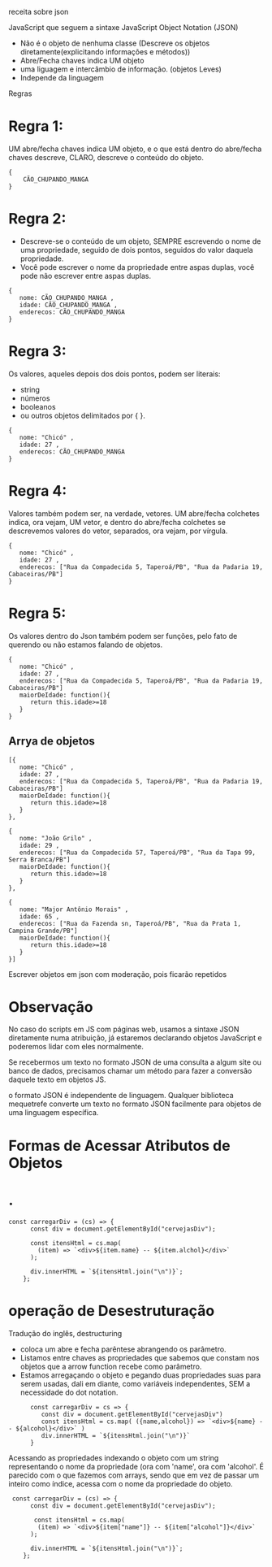 receita sobre json

JavaScript que seguem a sintaxe JavaScript Object Notation (JSON)

- Não é o objeto de nenhuma classe (Descreve os objetos diretamente(explicitando informações e métodos))
- Abre/Fecha chaves indica UM objeto
- uma liguagem e intercâmbio de informação. (objetos Leves)
- Independe da linguagem

Regras

# Regra 1:

UM abre/fecha chaves indica UM objeto, e o que está dentro do abre/fecha chaves descreve, CLARO, descreve o conteúdo do objeto.

```
{
    CÃO_CHUPANDO_MANGA
}
```

# Regra 2:

- Descreve-se o conteúdo de um objeto, SEMPRE escrevendo o nome de uma propriedade, seguido de dois pontos, seguidos do valor daquela propriedade.
- Você pode escrever o nome da propriedade entre aspas duplas, você pode não escrever entre aspas duplas.

```
{
   nome: CÃO_CHUPANDO_MANGA ,
   idade: CÃO_CHUPANDO_MANGA ,
   enderecos: CÃO_CHUPANDO_MANGA
}
```

# Regra 3:

Os valores, aqueles depois dos dois pontos, podem ser literais:

- string
- números
- booleanos
- ou outros objetos delimitados por { }.

```
{
   nome: "Chicó" ,
   idade: 27 ,
   enderecos: CÃO_CHUPANDO_MANGA
}
```

# Regra 4:

Valores também podem ser, na verdade, vetores. UM abre/fecha colchetes indica, ora vejam, UM vetor, e dentro do abre/fecha colchetes se descrevemos valores do vetor, separados, ora vejam, por vírgula.

```
{
   nome: "Chicó" ,
   idade: 27 ,
   enderecos: ["Rua da Compadecida 5, Taperoá/PB", "Rua da Padaria 19, Cabaceiras/PB"]
}
```

# Regra 5:

Os valores dentro do Json também podem ser funções, pelo fato de querendo ou não estamos falando de objetos.

```
{
   nome: "Chicó" ,
   idade: 27 ,
   enderecos: ["Rua da Compadecida 5, Taperoá/PB", "Rua da Padaria 19, Cabaceiras/PB"]
   maiorDeIdade: function(){
      return this.idade>=18
   }
}
```

## Arrya de objetos

```
[{
   nome: "Chicó" ,
   idade: 27 ,
   enderecos: ["Rua da Compadecida 5, Taperoá/PB", "Rua da Padaria 19, Cabaceiras/PB"]
   maiorDeIdade: function(){
      return this.idade>=18
   }
},

{
   nome: "João Grilo" ,
   idade: 29 ,
   enderecos: ["Rua da Compadecida 57, Taperoá/PB", "Rua da Tapa 99, Serra Branca/PB"]
   maiorDeIdade: function(){
      return this.idade>=18
   }
},

{
   nome: "Major Antônio Morais" ,
   idade: 65 ,
   enderecos: ["Rua da Fazenda sn, Taperoá/PB", "Rua da Prata 1, Campina Grande/PB"]
   maiorDeIdade: function(){
      return this.idade>=18
   }
}]
```

Escrever objetos em json com moderação, pois ficarão repetidos

# Observação

No caso do scripts em JS com páginas web, usamos a sintaxe JSON diretamente numa atribuição, já estaremos declarando objetos JavaScript e poderemos lidar com eles normalmente.

Se recebermos um texto no formato JSON de uma consulta a algum site ou banco de dados, precisamos chamar um método para fazer a conversão daquele texto em objetos JS.

o formato JSON é independente de linguagem. Qualquer biblioteca mequetrefe converte um texto no formato JSON facilmente para objetos de uma linguagem específica.

# Formas de Acessar Atributos de Objetos

# .

```
const carregarDiv = (cs) => {
      const div = document.getElementById("cervejasDiv");

      const itensHtml = cs.map(
        (item) => `<div>${item.name} -- ${item.alchol}</div>`
      );

      div.innerHTML = `${itensHtml.join("\n")}`;
    };

```

# operação de Desestruturação

Tradução do inglês, destructuring

- coloca um abre e fecha parêntese abrangendo os parâmetro.
- Listamos entre chaves as propriedades que sabemos que constam nos objetos que a arrow function recebe como parâmetro.
- Estamos arregaçando o objeto e pegando duas propriedades suas para serem usadas, dali em diante, como variáveis independentes, SEM a necessidade do dot notation.

```
      const carregarDiv = cs => {
         const div = document.getElementById("cervejasDiv")
         const itensHtml = cs.map( ({name,alcohol}) => `<div>${name} -- ${alcohol}</div>` )
         div.innerHTML = `${itensHtml.join("\n")}`
      }
```

Acessando as propriedades indexando o objeto com um string representando o nome da propriedade (ora com 'name', ora com 'alcohol'. É parecido com o que fazemos com arrays, sendo que em vez de passar um inteiro como índice, acessa com o nome da propriedade do objeto.

```
 const carregarDiv = (cs) => {
      const div = document.getElementById("cervejasDiv");

       const itensHtml = cs.map(
        (item) => `<div>${item["name"]} -- ${item["alcohol"]}</div>`
      );

      div.innerHTML = `${itensHtml.join("\n")}`;
    };
```
